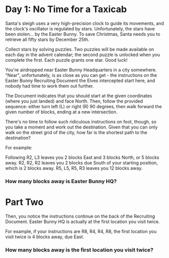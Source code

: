 # Day 1: No Time for a Taxicab

Santa's sleigh uses a very high-precision clock to guide its movements,
and the clock's oscillator is regulated by stars. Unfortunately,
the stars have been stolen... by the Easter Bunny. To save Christmas,
Santa needs you to retrieve all fifty stars by December 25th.

Collect stars by solving puzzles. Two puzzles will be made available on each
day in the advent calendar; the second puzzle is unlocked when you complete the first.
Each puzzle grants one star. Good luck!

You're airdropped near Easter Bunny Headquarters in a city somewhere.
"Near", unfortunately, is as close as you can get - the instructions on
the Easter Bunny Recruiting Document the Elves intercepted start here,
and nobody had time to work them out further.

The Document indicates that you should start at the given coordinates
(where you just landed) and face North. Then, follow the provided sequence:
either turn left (L) or right (R) 90 degrees, then walk forward the given number of blocks,
ending at a new intersection.

There's no time to follow such ridiculous instructions on foot, though,
so you take a moment and work out the destination. Given that you can only
walk on the street grid of the city, how far is the shortest path to the destination?

For example:

Following R2, L3 leaves you 2 blocks East and 3 blocks North, or 5 blocks away.
R2, R2, R2 leaves you 2 blocks due South of your starting position, which is 2 blocks away.
R5, L5, R5, R3 leaves you 12 blocks away.

### How many blocks away is Easter Bunny HQ?

# Part Two

Then, you notice the instructions continue on the back of the Recruiting Document.
Easter Bunny HQ is actually at the first location you visit twice.

For example, if your instructions are R8, R4, R4, R8, the first location you
visit twice is 4 blocks away, due East.

### How many blocks away is the first location you visit twice?
